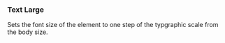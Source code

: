 ### Text Large
Sets the font size of the element to one step of the typgraphic scale from the body size.
